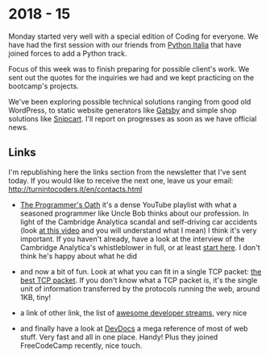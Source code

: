 # 2018 - 15

Monday started very well with a special edition of Coding for everyone. We have had the first session with our friends from [Python Italia](http://associazione.python.it/) that have joined forces to add a Python track.

Focus of this week was to finish preparing for possible client's work. We sent out the quotes for the inquiries we had and we kept practicing on the bootcamp's projects.

We've been exploring possible technical solutions ranging from good old WordPress, to static website generators like [Gatsby](https://www.gatsbyjs.org/) and simple shop solutions like [Snipcart](https://snipcart.com/). I'll report on progresses as soon as we have official news.

## Links

I'm republishing here the links section from the newsletter that I've sent today. If you would like to receive the next one, leave us your email: http://turnintocoders.it/en/contacts.html

- [The Programmer's Oath](https://www.youtube.com/watch?v=36NgPu9OyRM&list=PLWKjhJtqVAbno-B4RmJHCDO0ZUKC2tpUQ) it's a dense YouTube playlist with what a seasoned programmer like Uncle Bob thinks about our profession. In light of the Cambridge Analytica scandal and self-driving car accidents (look [at this video](https://www.reddit.com/r/teslamotors/comments/8a0jfh/autopilot_barrier_lust_201812/) and you will understand what I mean) I think it's very important. If you haven't already, have a look at the interview of the Cambridge Analytica's whistleblower in full, or at least [start here](https://www.youtube.com/watch?v=FXdYSQ6nu-M&feature=youtu.be&t=7m59s). I don't think he's happy about what he did

- and now a bit of fun. Look at what you can fit in a single TCP packet: [the best TCP packet](http://packet.city/). If you don't know what a TCP packet is, it's the single unit of information transferred by the protocols running the web, around 1KB, tiny!

- a link of other link, the list of [awesome developer streams](https://github.com/bnb/awesome-developer-streams), very nice

- and finally have a look at [DevDocs](https://devdocs.io/) a mega reference of most of web stuff. Very fast and all in one place. Handy! Plus they joined FreeCodeCamp recently, nice touch.
